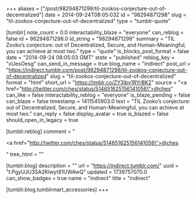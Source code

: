 +++
aliases = ["/post/98294871298/til-zookos-conjecture-out-of-decentralized"]
date = 2014-09-24T08:05:03Z
id = "98294871298"
slug = "til-zookos-conjecture-out-of-decentralized"
type = "tumblr-quote"

[tumblr]
note_count = 0.0
interactability_blaze = "everyone"
can_reblog = false
id = 98294871298.0
id_string = "98294871298"
summary = "TIL Zooko’s conjecture: out of Decentralized, Secure, and Human-Meaningful, you can achieve at most two."
type = "quote"
is_blocks_post_format = false
date = "2014-09-24 08:05:03 GMT"
state = "published"
reblog_key = "xUesOesg"
can_send_in_message = true
blog_name = "indirect"
post_url = "https://indirect.tumblr.com/post/98294871298/til-zookos-conjecture-out-of-decentralized"
slug = "til-zookos-conjecture-out-of-decentralized"
format = "html"
short_url = "https://tmblr.co/ZY3jby1RYrBK2"
source = "<a href=\"http://twitter.com/ches/status/514651625156141056\">@ches</a>"
can_like = false
interactability_reblog = "everyone"
is_blaze_pending = false
can_blaze = false
timestamp = 1411545903.0
text = "TIL Zooko&rsquo;s conjecture: out of Decentralized, Secure, and Human-Meaningful, you can achieve at most two."
can_reply = false
display_avatar = true
is_blazed = false
should_open_in_legacy = true

[tumblr.reblog]
comment = "<p><a href=\"http://twitter.com/ches/status/514651625156141056\">@ches</a></p>"
tree_html = ""

[tumblr.blog]
description = ""
url = "https://indirect.tumblr.com/"
uuid = "t:PgyUJU3SA2Klwyt81UWAwQ"
updated = 1739757070.0
can_show_badges = true
name = "indirect"
title = "indirect"

[tumblr.blog.tumblrmart_accessories]
+++
